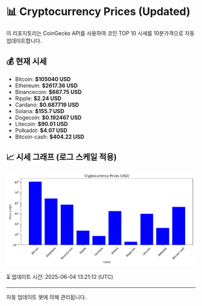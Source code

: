
# 📊 Cryptocurrency Prices (Updated)

이 리포지토리는 CoinGecko API를 사용하여 코인 TOP 10 시세를 10분가격으로 자동 업데이트합니다.

## 💰 현재 시세
- Bitcoin: **$105040 USD**
- Ethereum: **$2617.36 USD**
- Binancecoin: **$667.75 USD**
- Ripple: **$2.24 USD**
- Cardano: **$0.687719 USD**
- Solana: **$155.7 USD**
- Dogecoin: **$0.192467 USD**
- Litecoin: **$90.01 USD**
- Polkadot: **$4.07 USD**
- Bitcoin-cash: **$404.22 USD**

## 📈 시세 그래프 (로그 스케일 적용)
![Crypto Prices](crypto_prices.png)

⏳ 업데이트 시간: 2025-06-04 13:21:12 (UTC)

---
자동 업데이트 봇에 의해 관리됩니다.
